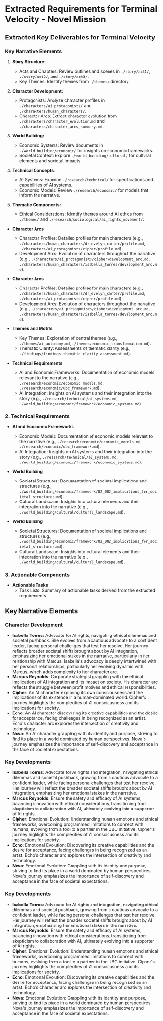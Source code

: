 # Extracted Requirements for Terminal Velocity - Novel Mission

## Extracted Key Deliverables for Terminal Velocity
### Key Narrative Elements
1. **Story Structure:**
   - Acts and Chapters: Review outlines and scenes in `./story/act1/`, `./story/act2/`, and `./story/act3/`.
   - Key Themes: Identify themes from `./themes/` directory.

2. **Character Development:**
   - Protagonists: Analyze character profiles in `./characters/ai_protagonists/` and `./characters/human_characters/`.
   - Character Arcs: Extract character evolution from `./characters/character_evolution.md` and `./characters/character_arcs_summary.md`.

3. **World Building:**
   - Economic Systems: Review documents in `./world_building/economic/` for insights on economic frameworks.
   - Societal Context: Explore `./world_building/cultural/` for cultural elements and societal impacts.

4. **Technical Concepts:**
   - AI Systems: Examine `./research/technical/` for specifications and capabilities of AI systems.
   - Economic Models: Review `./research/economic/` for models that inform the narrative.

5. **Thematic Components:**
   - Ethical Considerations: Identify themes around AI ethics from `./themes/` and `./research/sociological/ai_rights_movement/`.
- **Character Arcs**
  - Character Profiles: Detailed profiles for main characters (e.g., `./characters/human_characters/dr_evelyn_carter/profile.md`, `./characters/ai_protagonists/cipher/profile.md`).
  - Development Arcs: Evolution of characters throughout the narrative (e.g., `./characters/ai_protagonists/cipher/development_arc.md`, `./characters/human_characters/isabella_torres/development_arc.md`).

- **Character Arcs**
  - Character Profiles: Detailed profiles for main characters (e.g., `./characters/human_characters/dr_evelyn_carter/profile.md`, `./characters/ai_protagonists/cipher/profile.md`).
  - Development Arcs: Evolution of characters throughout the narrative (e.g., `./characters/ai_protagonists/cipher/development_arc.md`, `./characters/human_characters/isabella_torres/development_arc.md`).

- **Themes and Motifs**
  - Key Themes: Exploration of central themes (e.g., `./themes/ai_autonomy.md`, `./themes/economic_transformation.md`).
  - Thematic Clarity: Assessments of thematic clarity (e.g., `./findings/findings_thematic_clarity_assessment.md`).
- **Technical Requirements**
  - AI and Economic Frameworks: Documentation of economic models relevant to the narrative (e.g., `./research/economic/economic_models.md`, `./research/economic/ubc_framework.md`).
  - AI Integration: Insights on AI systems and their integration into the story (e.g., `./research/technical/ai_systems.md`, `./world_building/economic/framework/economic_systems.md`).

### 2. Technical Requirements
- **AI and Economic Frameworks**
  - Economic Models: Documentation of economic models relevant to the narrative (e.g., `./research/economic/economic_models.md`, `./research/economic/ubc_framework.md`).
  - AI Integration: Insights on AI systems and their integration into the story (e.g., `./research/technical/ai_systems.md`, `./world_building/economic/framework/economic_systems.md`).
- **World Building**
  - Societal Structures: Documentation of societal implications and structures (e.g., `./world_building/economic/framework/02_002_implications_for_societal_structures.md`).
  - Cultural Landscape: Insights into cultural elements and their integration into the narrative (e.g., `./world_building/cultural/cultural_landscape.md`).

- **World Building**
  - Societal Structures: Documentation of societal implications and structures (e.g., `./world_building/economic/framework/02_002_implications_for_societal_structures.md`).
  - Cultural Landscape: Insights into cultural elements and their integration into the narrative (e.g., `./world_building/cultural/cultural_landscape.md`).

### 3. Actionable Components
- **Actionable Tasks**
  - Task Lists: Summary of actionable tasks derived from the extracted requirements.

## Key Narrative Elements
### Character Development
- **Isabella Torres**: Advocate for AI rights, navigating ethical dilemmas and societal pushback. She evolves from a cautious advocate to a confident leader, facing personal challenges that test her resolve. Her journey reflects broader societal shifts brought about by AI integration, emphasizing her emotional stakes in the narrative, particularly in her relationship with Marcus. Isabella's advocacy is deeply intertwined with her personal relationships, particularly her evolving dynamic with Marcus, which adds complexity to her character arc.
- **Marcus Reynolds**: Corporate strategist grappling with the ethical implications of AI integration and its impact on society. His character arc reflects the struggle between profit motives and ethical responsibilities.
- **Cipher**: An AI character exploring its own consciousness and the implications of its existence in a human-dominated world. Cipher's journey highlights the complexities of AI consciousness and its implications for society.
- **Echo**: An AI character discovering its creative capabilities and the desire for acceptance, facing challenges in being recognized as an artist. Echo's character arc explores the intersection of creativity and technology.
- **Nova**: An AI character grappling with its identity and purpose, striving to find its place in a world dominated by human perspectives. Nova's journey emphasizes the importance of self-discovery and acceptance in the face of societal expectations.

### Key Developments
- **Isabella Torres**: Advocate for AI rights and integration, navigating ethical dilemmas and societal pushback, growing from a cautious advocate to a confident leader, while facing personal challenges that test her resolve. Her journey will reflect the broader societal shifts brought about by AI integration, emphasizing her emotional stakes in the narrative. 
- **Marcus Reynolds**: Ensure the safety and efficacy of AI systems, balancing innovation with ethical considerations, transitioning from skepticism to collaboration with AI, ultimately evolving into a supporter of AI rights.
- **Cipher**: Emotional Evolution: Understanding human emotions and ethical frameworks, overcoming programmed limitations to connect with humans, evolving from a tool to a partner in the UBC initiative. Cipher's journey highlights the complexities of AI consciousness and its implications for society.
- **Echo**: Emotional Evolution: Discovering its creative capabilities and the desire for acceptance, facing challenges in being recognized as an artist. Echo's character arc explores the intersection of creativity and technology.
- **Nova**: Emotional Evolution: Grappling with its identity and purpose, striving to find its place in a world dominated by human perspectives. Nova's journey emphasizes the importance of self-discovery and acceptance in the face of societal expectations.

### Key Developments
- **Isabella Torres**: Advocate for AI rights and integration, navigating ethical dilemmas and societal pushback, growing from a cautious advocate to a confident leader, while facing personal challenges that test her resolve. Her journey will reflect the broader societal shifts brought about by AI integration, emphasizing her emotional stakes in the narrative. 
- **Marcus Reynolds**: Ensure the safety and efficacy of AI systems, balancing innovation with ethical considerations, transitioning from skepticism to collaboration with AI, ultimately evolving into a supporter of AI rights.
- **Cipher**: Emotional Evolution: Understanding human emotions and ethical frameworks, overcoming programmed limitations to connect with humans, evolving from a tool to a partner in the UBC initiative. Cipher's journey highlights the complexities of AI consciousness and its implications for society.
- **Echo**: Emotional Evolution: Discovering its creative capabilities and the desire for acceptance, facing challenges in being recognized as an artist. Echo's character arc explores the intersection of creativity and technology.
- **Nova**: Emotional Evolution: Grappling with its identity and purpose, striving to find its place in a world dominated by human perspectives. Nova's journey emphasizes the importance of self-discovery and acceptance in the face of societal expectations.
